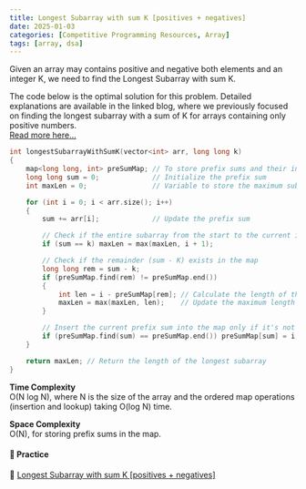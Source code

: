 ```yaml
---
title: Longest Subarray with sum K [positives + negatives]
date: 2025-01-03
categories: [Competitive Programming Resources, Array]
tags: [array, dsa]
---
```


Given an array may contains positive and negative both elements and an integer K, we need to find the Longest Subarray with sum K.

The code below is the optimal solution for this problem. Detailed explanations are available in the linked blog, where we previously focused on finding the longest subarray with a sum of K for arrays containing only positive numbers.\
[Read more here...](https://mdnrkn.github.io/posts/longest-subarray-with-sum-k-positives/)

```cpp
int longestSubarrayWithSumK(vector<int> arr, long long k) 
{
    map<long long, int> preSumMap; // To store prefix sums and their indices
    long long sum = 0;             // Initialize the prefix sum
    int maxLen = 0;                // Variable to store the maximum subarray length

    for (int i = 0; i < arr.size(); i++) 
    {
        sum += arr[i];             // Update the prefix sum

        // Check if the entire subarray from the start to the current index has sum K
        if (sum == k) maxLen = max(maxLen, i + 1);

        // Check if the remainder (sum - K) exists in the map
        long long rem = sum - k;
        if (preSumMap.find(rem) != preSumMap.end()) 
        {
            int len = i - preSumMap[rem]; // Calculate the length of the subarray
            maxLen = max(maxLen, len);    // Update the maximum length
        }

        // Insert the current prefix sum into the map only if it's not already present
        if (preSumMap.find(sum) == preSumMap.end()) preSumMap[sum] = i;
    }

    return maxLen; // Return the length of the longest subarray
}
```

**Time Complexity**\
O(N log N), where N is the size of the array and the ordered map operations (insertion and lookup) taking O(log N) time.

**Space Complexity**\
O(N), for storing prefix sums in the map.

#### **🎯 Practice**

🔗 [Longest Subarray with sum K [positives + negatives]](https://www.naukri.com/code360/problems/longest-subarray-with-sum-k_5713505)